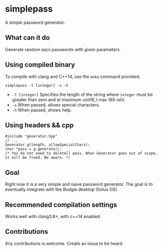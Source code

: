 # simplepass
A simple password generator.

## What can it do
Generate random ascii passwords with given parameters.

## Using compiled binary
To compile with clang and C++14, use the `make` command provided.

```
simplepass -l [integer] -s -h
``` 

* `-l [integer]` Specifies the length of the string where `integer` must be greater than zero and at maximum uint16_t max (65-ish).
* `-s` When passed, allows special characters.
* `-h` When passed, shows help. 

## Using headers && cpp
```
#include "generator.hpp"
// ...
Generator g(length, allowSpecialChars); 
char *pass = g.generate(); 
/* You do not need to delete[] pass. When Generator goes out of scope, it will be freed. Be aware. */
```

## Goal 
Right now it is a very simple and naive password generator. 
The goal is to eventually integrate with the Budgie desktop (Solus OS).

## Recommended compilation settings
Works well with clang3.8+, with c++14 enabled. 

## Contributions 
Any contributions is welcome. Create an issue to be heard.